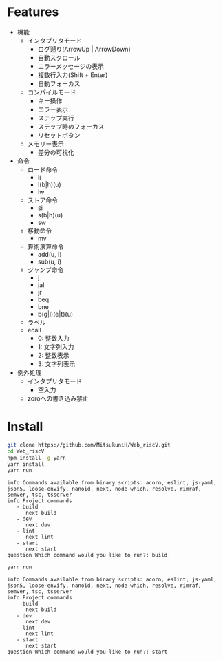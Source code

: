 # Features 
- 機能
    - インタプリタモード
        - ログ遡り(ArrowUp | ArrowDown)
        - 自動スクロール
        - エラーメッセージの表示
        - 複数行入力(Shift + Enter)
        - 自動フォーカス
    - コンパイルモード
        - キー操作
        - エラー表示
        - ステップ実行
        - ステップ時のフォーカス
        - リセットボタン
    - メモリー表示
        - 差分の可視化
- 命令
    - ロード命令
        - li
        - l(b|h)(u)
        - lw
    - ストア命令
        - si
        - s(b|h)(u)
        - sw
    - 移動命令
        - mv
    - 算術演算命令
        - add(u, i)
        - sub(u, i)
    - ジャンプ命令
        - j
        - jal
        - jr
        - beq
        - bne
        - b(g|l)(e|t)(u)
    - ラベル
    - ecall
        - 0: 整数入力
        - 1: 文字列入力 
        - 2: 整数表示
        - 3: 文字列表示
- 例外処理
    - インタプリタモード
        - 空入力
    - zoroへの書き込み禁止

# Install

```bash
git clone https://github.com/MitsukuniH/Web_riscV.git
cd Web_riscV
npm install -g yarn
yarn install
yarn run
``` 

```
info Commands available from binary scripts: acorn, eslint, js-yaml, json5, loose-envify, nanoid, next, node-which, resolve, rimraf, semver, tsc, tsserver
info Project commands
   - build
      next build
   - dev
      next dev
   - lint
      next lint
   - start
      next start
question Which command would you like to run?: build
```

```bash
yarn run
``` 

```
info Commands available from binary scripts: acorn, eslint, js-yaml, json5, loose-envify, nanoid, next, node-which, resolve, rimraf, semver, tsc, tsserver
info Project commands
   - build
      next build
   - dev
      next dev
   - lint
      next lint
   - start
      next start
question Which command would you like to run?: start
```
